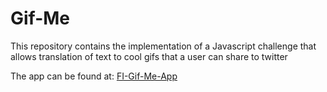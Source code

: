 # Gif-Me

This repository contains the implementation of a Javascript challenge that allows translation of text to cool gifs that a user can share to twitter

The app can be found at: 
[FI-Gif-Me-App](https://gif-me-app.netlify.com/?_ga=2.164749947.53650325.1570348039-576778750.1570348039)
